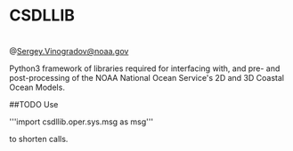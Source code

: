 # CSDLLIB
# 
@Sergey.Vinogradov@noaa.gov

Python3 framework of libraries required for interfacing with,
and pre- and post-processing of the NOAA National Ocean Service's
2D and 3D Coastal Ocean Models.

##TODO
Use 

'''import csdllib.oper.sys.msg as msg'''

to shorten calls.
